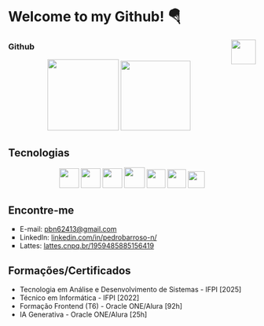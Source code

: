 # Welcome to my Github! 🪂
<img align="right" height="50" src="https://media3.giphy.com/media/v1.Y2lkPTc5MGI3NjExODV3amp4OWdpeDExZjZ5endycnY1bHVraTlwOGR1bTV5dGZyczA3ZSZlcD12MV9pbnRlcm5hbF9naWZfYnlfaWQmY3Q9Zw/zkMri4yiJ3Mdy/giphy.gif" />

### Github
<div align="center">
  <img height="145em" src="https://github-profile-summary-cards.vercel.app/api/cards/profile-details?username=pedrobarroso-n&show_icons=true&theme=radical" />
  <img height="142em" src="https://github-readme-stats.vercel.app/api/top-langs/?username=pedrobarroso-n&theme=radical&hide_progress=true" />
</div>

## Tecnologias
<div align="center">
  <img src="https://cdn.jsdelivr.net/gh/devicons/devicon@latest/icons/html5/html5-plain.svg" height=40 />
  <img src="https://cdn.jsdelivr.net/gh/devicons/devicon@latest/icons/css3/css3-plain.svg" height=40 />
  <img src="https://cdn.jsdelivr.net/gh/devicons/devicon@latest/icons/javascript/javascript-plain.svg" height=40 />
  <img src="https://cdn.jsdelivr.net/gh/devicons/devicon@latest/icons/react/react-original.svg" height=42 />
  <img src="https://cdn.jsdelivr.net/gh/devicons/devicon@latest/icons/git/git-plain.svg" height=38 />
  <img src="https://github.com/user-attachments/assets/5663eea1-ed9e-4a3a-8bb0-414a2daf1253" height=38 /> 
  <img src="https://cdn.jsdelivr.net/gh/devicons/devicon@latest/icons/figma/figma-original.svg" height=34 />
</div>

## Encontre-me
<ul type="square">
  <li>E-mail: <a href="mailto:pbn62413@gmail.com">pbn62413@gmail.com</a></li>
  <li>LinkedIn: <a href="https://www.linkedin.com/in/pedrobarroso-n/">linkedin.com/in/pedrobarroso-n/</a></li>
  <li>Lattes: <a href="http://lattes.cnpq.br/1959485885156419">lattes.cnpq.br/1959485885156419</a></li>
</ul>

## Formações/Certificados
- Tecnologia em Análise e Desenvolvimento de Sistemas - IFPI [2025]
- Técnico em Informática - IFPI [2022]
- Formação Frontend (T6) - Oracle ONE/Alura [92h]
- IA Generativa - Oracle ONE/Alura [25h]
